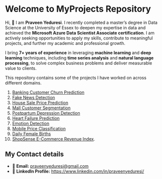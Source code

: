 # Welcome to MyProjects Repository

Hi, 👋 I am **Praveen Yeduresi**. I recently completed a master’s degree in Data Science at the University of Essex to deepen my expertise in data and achieved the **Microsoft Azure Data Scientist Associate certification**. I am actively seeking opportunities to apply my skills, contribute to meaningful projects, and further my academic and professional growth.

I bring **7+ years of experience** in leveraging **machine learning** and **deep learning** techniques, including **time series analysis** and **natural language processing**, to solve complex business problems and deliver measurable value to clients.

This repository contains some of the projects I have worked on across different domains.
1. [Banking Customer Churn Prediction](./Banking_CustomerChurn_Prediction)
2. [Fake News Detection](./Fake_or_True_News)
3. [House Sale Price Prediction](./House_sale_Price_Prediction)
4. [Mall Customer Segmentation](./Mall%20Customer%20Segmentation)
5. [Postpartum Depression Detection](./Postpartum-Depression-Detection)
6. [Heart Failure Prediction](./Heart%20failure%20prediction)
7. [Emotion Detection](./Emotion%20Detection)
8. [Mobile Price Classification](./Mobile%20Price%20Classification)
9. [Daily Female Births](./Daily%20Female%20Births)
10. [ShopSense E-Commerce Revenue Index](./ShopSense_E-Commerce_Revenue_Index).

## My Contact details
- 📧 **Email:** praveenyeduresi@gmail.com
- 💼 **LinkedIn Profile:** https://www.linkedin.com/in/praveenyeduresi/


